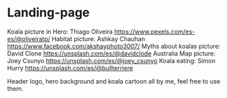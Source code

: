 # Landing-page

Koala picture in Hero: Thiago Oliveira https://www.pexels.com/es-es/@oliveiratp/
Habitat picture: Ashkay Chauhan https://www.facebook.com/akshayphoto3007/
Myths about koalas picture: David Clone https://unsplash.com/es/@davidclode
Australia Map picture: Joey Csunyo https://unsplash.com/es/@joey_csunyo
Koala eating: Simon Hurry https://unsplash.com/es/@bullterriere

Header logo, hero background and koala cartoon all by me, feel free to use them.